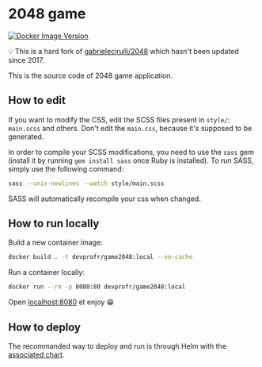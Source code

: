 # 2048 game

[![Docker Image Version](https://img.shields.io/docker/v/devprofr/game-2048?label=Docker)](https://hub.docker.com/r/devprofr/game-2048)

💡 This is a hard fork of [gabrielecirulli/2048](https://github.com/gabrielecirulli/2048) which hasn't been updated since 2017.

This is the source code of 2048 game application.

## How to edit

If you want to modify the CSS, edit the SCSS files present in `style/`: `main.scss` and others. Don't edit the `main.css`, because it's supposed to be generated.

In order to compile your SCSS modifications, you need to use the `sass` gem (install it by running `gem install sass` once Ruby is installed). To run SASS, simply use the following command:

```bash
sass --unix-newlines --watch style/main.scss
```

SASS will automatically recompile your css when changed.

## How to run locally

Build a new container image:

```bash
docker build . -t devprofr/game2048:local --no-cache
```

Run a container locally:

```bash
docker run --rm -p 8080:80 devprofr/game2048:local
```

Open [localhost:8080](http://localhost:8080) et enjoy 😁

## How to deploy

The recommanded way to deploy and run is through Helm with the [associated chart](https://github.com/devpro/helm-charts/tree/main/charts/game-2048).

